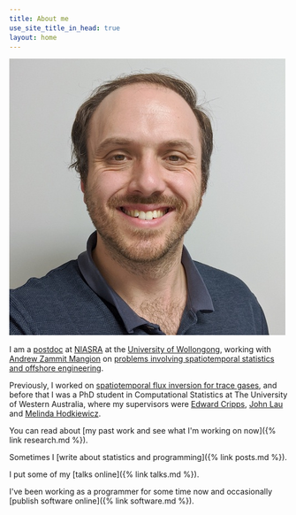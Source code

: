 ```yaml
---
title: About me
use_site_title_in_head: true
layout: home
---
```


<div class="profile-picture-container">
    <img src="/assets/profile.jpg" class="profile-picture" />
</div>

I am a [postdoc](https://scholars.uow.edu.au/display/michael_bertolacci) at [NIASRA](https://niasra.uow.edu.au/index.html) at the [University of Wollongong](https://uow.edu.au), working with [Andrew Zammit Mangion](https://andrewzm.wordpress.com) on [problems involving spatiotemporal statistics and offshore engineering](https://tide.edu.au/).

Previously, I worked on [spatiotemporal flux inversion for trace gases](https://niasra.uow.edu.au/cei/research/UOW264213.html), and before that I was a PhD student in Computational Statistics at The University of Western Australia, where my supervisors were [Edward Cripps](http://www.web.uwa.edu.au/people/edward.cripps), [John Lau](http://staffhome.ecm.uwa.edu.au/~00066872/) and [Melinda Hodkiewicz](http://www.web.uwa.edu.au/people/melinda.hodkiewicz).

You can read about [my past work and see what I'm working on now]({% link research.md %}).

Sometimes I [write about statistics and programming]({% link posts.md %}).

I put some of my [talks online]({% link talks.md %}).

I've been working as a programmer for some time now and occasionally [publish software online]({% link software.md %}).
